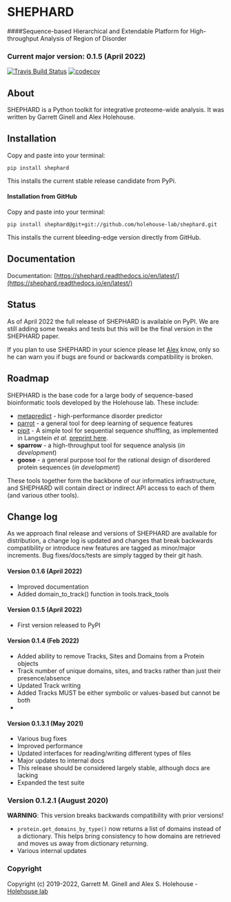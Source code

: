 SHEPHARD
==============================
####Sequence-based Hierarchical and Extendable Platform for High-throughput Analysis of Region of Disorder


### Current major version: 0.1.5 (April 2022)

[//]: # (Badges)
[![Travis Build Status](https://travis-ci.com/REPLACE_WITH_OWNER_ACCOUNT/shephard.svg?branch=master)](https://travis-ci.com/REPLACE_WITH_OWNER_ACCOUNT/shephard)
[![codecov](https://codecov.io/gh/REPLACE_WITH_OWNER_ACCOUNT/shephard/branch/master/graph/badge.svg)](https://codecov.io/gh/REPLACE_WITH_OWNER_ACCOUNT/shephard/branch/master)


## About
SHEPHARD is a Python toolkit for integrative proteome-wide analysis. It was written by Garrett Ginell and Alex Holehouse.

## Installation
Copy and paste into your terminal:

	pip install shephard

This installs the current stable release candidate from PyPi.

#### Installation from GitHub

Copy and paste into your terminal:

	pip install shephard@git+git://github.com/holehouse-lab/shephard.git

This installs the current bleeding-edge version directly from GitHub.


## Documentation
Documentation: [https://shephard.readthedocs.io/en/latest/](https://shephard.readthedocs.io/en/latest/)

## Status
As of April 2022 the full release of SHEPHARD is available on PyPI. We are still adding some tweaks and tests but this will be the final version in the SHEPHARD paper.

If you plan to use SHEPHARD in your science please let [Alex](http://holehouse.wustl.edu/) know, only so he can warn you if bugs are found or backwards compatibility is broken.

## Roadmap
SHEPHARD is the base code for a large body of sequence-based bioinformatic tools developed by the Holehouse lab. These include:

* [metapredict](https://github.com/idptools/metapredict) - high-performance disorder predictor
* [parrot](https://github.com/idptools/parrot) - a general tool for deep learning of sequence features
* [pipit](https://github.com/idptools/PIPIT) - A simple tool for sequential sequence shuffling, as implemented in Langstein *et al.* [preprint here](https://www.biorxiv.org/content/10.1101/2022.02.10.480018v1).
* **sparrow** - a high-throughput tool for sequence analysis (*in development*)
* **goose** - a general purpose tool for the rational design of disordered protein sequences (*in development*)


These tools together form the backbone of our informatics infrastructure, and SHEPHARD will contain direct or indirect API access to each of them (and various other tools).

## Change log
As we approach final release and versions of SHEPHARD are available for distribution, a change log is updated and changes that break backwards compatibility or introduce new features are tagged as minor/major increments. Bug fixes/docs/tests are simply tagged by their git hash.

#### Version 0.1.6 (April 2022)
* Improved documentation
* Added domain_to_track() function in tools.track_tools


#### Version 0.1.5 (April 2022)
* First version released to PyPI

#### Version 0.1.4 (Feb 2022)
* Added ability to remove Tracks, Sites and Domains from a Protein objects
* Track number of unique domains, sites, and tracks rather than just their presence/absence
* Updated Track writing
* Added Tracks MUST be either symbolic or values-based but cannot be both
* 

#### Version 0.1.3.1 (May 2021)
* Various bug fixes
* Improved performance 
* Updated interfaces for reading/writing different types of files
* Major updates to internal docs
* This release should be considered largely stable, although docs are lacking
* Expanded the test suite


### Version 0.1.2.1 (August 2020)
**WARNING**: This version breaks backwards compatibility with prior versions!

* `protein.get_domains_by_type()` now returns a list of domains instead of a dictionary. This helps bring consistency to how domains are retrieved and moves us away from dictionary returning.
* Various internal updates 

### Copyright

Copyright (c) 2019-2022, Garrett M. Ginell and Alex S. Holehouse  - [Holehouse lab](http://holehouse.wustl.edu/)

